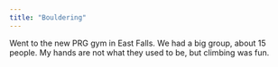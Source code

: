 ```yaml
---
title: "Bouldering"
---
```


Went to the new PRG gym in East Falls. We had a big group, about 15 people. My hands are not what they used to be, but climbing was fun.
